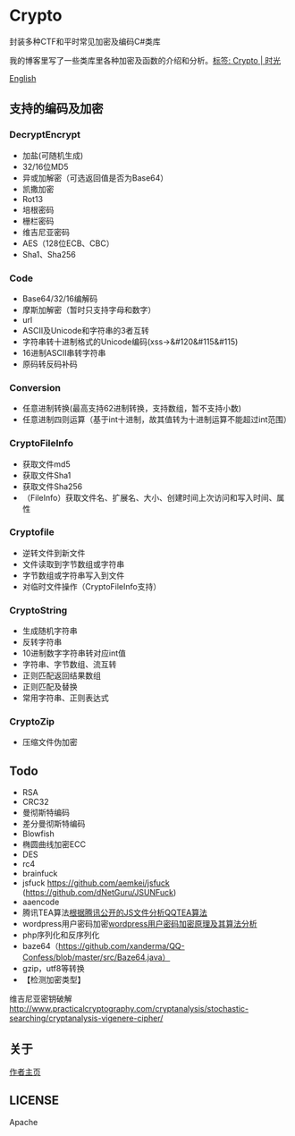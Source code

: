 # Crypto
封装多种CTF和平时常见加密及编码C#类库

我的博客里写了一些类库里各种加密及函数的介绍和分析。[标签: Crypto | 时光](https://willv.cn/tags/Crypto/)

[English](https://github.com/WWILLV/Crypto/blob/master/README-en.md)

## 支持的编码及加密

### DecryptEncrypt
- 加盐(可随机生成)
- 32/16位MD5
- 异或加解密（可选返回值是否为Base64）
- 凯撒加密
- Rot13
- 培根密码
- 栅栏密码
- 维吉尼亚密码
- AES（128位ECB、CBC）
- Sha1、Sha256

### Code
- Base64/32/16编解码
- 摩斯加解密（暂时只支持字母和数字）
- url
- ASCII及Unicode和字符串的3者互转
- 字符串转十进制格式的Unicode编码(xss->&#120&#115&#115)
- 16进制ASCII串转字符串
- 原码转反码补码

### Conversion
- 任意进制转换(最高支持62进制转换，支持数组，暂不支持小数)
- 任意进制四则运算（基于int十进制，故其值转为十进制运算不能超过int范围）

### CryptoFileInfo
- 获取文件md5
- 获取文件Sha1
- 获取文件Sha256
- （FileInfo）获取文件名、扩展名、大小、创建时间上次访问和写入时间、属性

### Cryptofile
- 逆转文件到新文件
- 文件读取到字节数组或字符串
- 字节数组或字符串写入到文件
- 对临时文件操作（CryptoFileInfo支持）

### CryptoString
- 生成随机字符串
- 反转字符串
- 10进制数字字符串转对应int值
- 字符串、字节数组、流互转
- 正则匹配返回结果数组
- 正则匹配及替换
- 常用字符串、正则表达式

### CryptoZip
- 压缩文件伪加密


## Todo
- RSA
- CRC32
- 曼彻斯特编码
- 差分曼彻斯特编码
- Blowfish
- 椭圆曲线加密ECC
- DES
- rc4
- brainfuck
- jsfuck https://github.com/aemkei/jsfuck (https://github.com/dNetGuru/JSUNFuck)
- aaencode
- 腾讯TEA算法[根据腾讯公开的JS文件分析QQTEA算法](http://blog.csdn.net/gsls200808/article/details/70837455)
- wordpress用户密码加密[wordpress用户密码加密原理及其算法分析](https://blog.csdn.net/HK_JH/article/details/27368279)
- php序列化和反序列化
- baze64（https://github.com/xanderma/QQ-Confess/blob/master/src/Baze64.java）
- gzip，utf8等转换 
- 【检测加密类型】

维吉尼亚密钥破解  http://www.practicalcryptography.com/cryptanalysis/stochastic-searching/cryptanalysis-vigenere-cipher/ 

## 关于
[作者主页](https://willv.cn)


## LICENSE
Apache